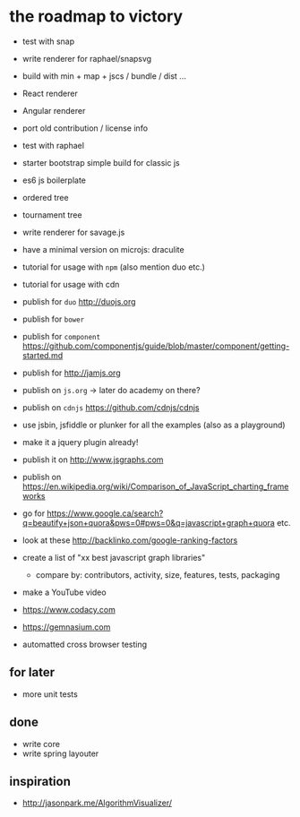 # the roadmap to victory

- test with snap
- write renderer for raphael/snapsvg
- build with min + map + jscs / bundle / dist ...

- React renderer
- Angular renderer
- port old contribution / license info
- test with raphael
- starter bootstrap simple build for classic js
- es6 js boilerplate
- ordered tree
- tournament tree
- write renderer for savage.js
- have a minimal version on microjs: draculite
- tutorial for usage with `npm` (also mention duo etc.)
- tutorial for usage with cdn
- publish for `duo` http://duojs.org
- publish for `bower`
- publish for `component` https://github.com/componentjs/guide/blob/master/component/getting-started.md
- publish for http://jamjs.org
- publish on `js.org` -> later do academy on there?
- publish on `cdnjs` https://github.com/cdnjs/cdnjs
- use jsbin, jsfiddle or plunker for all the examples (also as a playground)
- make it a jquery plugin already!
- publish it on http://www.jsgraphs.com
- publish on https://en.wikipedia.org/wiki/Comparison_of_JavaScript_charting_frameworks
- go for https://www.google.ca/search?q=beautify+json+quora&pws=0#pws=0&q=javascript+graph+quora etc.
- look at these http://backlinko.com/google-ranking-factors
- create a list of "xx best javascript graph libraries"
  - compare by: contributors, activity, size, features, tests, packaging
- make a YouTube video
- https://www.codacy.com
- https://gemnasium.com
- automatted cross browser testing

## for later
- more unit tests

## done
- write core
- write spring layouter


## inspiration
- http://jasonpark.me/AlgorithmVisualizer/
